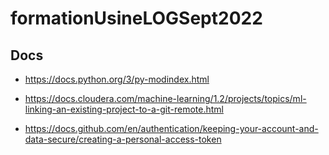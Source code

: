 # formationUsineLOGSept2022

## Docs
- https://docs.python.org/3/py-modindex.html

- https://docs.cloudera.com/machine-learning/1.2/projects/topics/ml-linking-an-existing-project-to-a-git-remote.html

- https://docs.github.com/en/authentication/keeping-your-account-and-data-secure/creating-a-personal-access-token